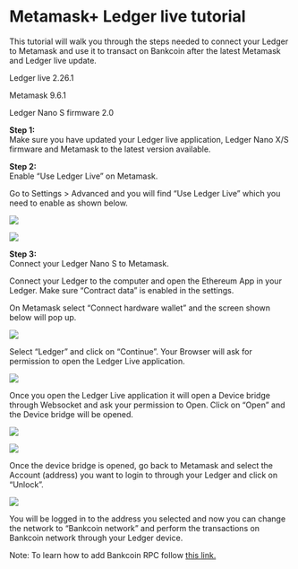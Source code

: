 # Metamask+ Ledger live tutorial

This tutorial will walk you through the steps needed to connect your Ledger to Metamask and use it to transact on Bankcoin after the latest Metamask and Ledger live update.

Ledger live 2.26.1

Metamask 9.6.1

Ledger Nano S firmware 2.0  
  
**Step 1:**   
Make sure you have updated your Ledger live application, Ledger Nano X/S firmware and Metamask to the latest version available.

**Step 2:**  
Enable “Use Ledger Live” on Metamask.

Go to Settings &gt; Advanced and you will find “Use Ledger Live” which you need to enable as shown below.

![](../.gitbook/assets/1%20%2816%29.png)

![](../.gitbook/assets/0%20%2812%29.png)

**Step 3:**  
Connect your Ledger Nano S to Metamask.

Connect your Ledger to the computer and open the Ethereum App in your Ledger. Make sure “Contract data” is enabled in the settings.

On Metamask select “Connect hardware wallet” and the screen shown below will pop up.

![](../.gitbook/assets/2%20%2815%29.png)

Select “Ledger” and click on “Continue”. Your Browser will ask for permission to open the Ledger Live application.

![](../.gitbook/assets/3%20%2814%29.png)

Once you open the Ledger Live application it will open a Device bridge through Websocket and ask your permission to Open. Click on “Open” and the Device bridge will be opened.

![](../.gitbook/assets/4%20%2814%29.png)

  


![](../.gitbook/assets/5%20%2811%29.png)

Once the device bridge is opened, go back to Metamask and select the Account \(address\) you want to login to through your Ledger and click on “Unlock”.

![](../.gitbook/assets/6%20%2811%29.png)

You will be logged in to the address you selected and now you can change the network to “Bankcoin network” and perform the transactions on Bankcoin network through your Ledger device.

Note: To learn how to add Bankcoin RPC follow [this link.](https://docs.bankcexchain.io/the-fuse-studio/getting-started/how-to-add-fuse-to-your-metamask)


